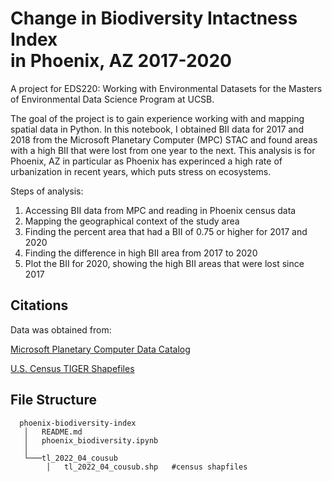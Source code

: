 # Change in Biodiversity Intactness Index <br> in Phoenix, AZ 2017-2020

A project for EDS220: Working with Environmental Datasets for the Masters of Environmental Data Science Program at UCSB. 

The goal of the project is to gain experience working with and mapping spatial data in Python. In this notebook, I obtained BII data for 2017 and 2018 from the Microsoft Planetary Computer (MPC) STAC and found areas with a high BII that were lost from one year to the next. This analysis is for Phoenix, AZ in particular as Phoenix has experinced a high rate of urbanization in recent years, which puts stress on ecosystems. 

Steps of analysis:

1. Accessing BII data from MPC and reading in Phoenix census data
2. Mapping the geographical context of the study area
3. Finding the percent area that had a BII of 0.75 or higher for 2017 and 2020
4. Finding the difference in high BII area from 2017 to 2020
5. Plot the BII for 2020, showing the high BII areas that were lost since 2017

## Citations
Data was obtained from:

[Microsoft Planetary Computer Data Catalog](https://planetarycomputer.microsoft.com/catalog)

[U.S. Census TIGER Shapefiles](https://www.census.gov/cgi-bin/geo/shapefiles/index.php?year=2022&layergroup=County+Subdivisions)

## File Structure

      phoenix-biodiversity-index  
       │   README.md  
       │   phoenix_biodiversity.ipynb      
       │
       └───tl_2022_04_cousub
            │   tl_2022_04_cousub.shp   #census shapfiles
            

